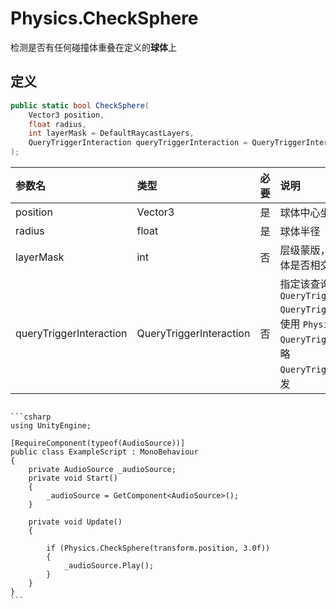 # Physics.CheckSphere

检测是否有任何碰撞体重叠在定义的**球体**上 

## 定义

```csharp
public static bool CheckSphere(
    Vector3 position,
    float radius,
    int layerMask = DefaultRaycastLayers,
    QueryTriggerInteraction queryTriggerInteraction = QueryTriggerInteraction.UseGlobal
);
```

| 参数名                     | 类型                      | 必要  | 说明                                                                                                                                                                                                                |
|:----------------------- |:----------------------- |:--- |:----------------------------------------------------------------------------------------------------------------------------------------------------------------------------------------------------------------- |
| position                | Vector3                 | 是   | 球体中心坐标                                                                                                                                                                                                            |
| radius                  | float                   | 是   | 球体半径                                                                                                                                                                                                              |
| layerMask               | int                     | 否   | 层级蒙版，设定后只检测此层级中的物体是否相交                                                                                                                                                                                            |
| queryTriggerInteraction | QueryTriggerInteraction | 否   | 指定该查询是否触发触发器，默认 `QueryTriggerInteraction.UseGlobal`<br />`QueryTriggerInteraction.UseGlobal`：使用 `Physics.queriesHitTriggers` 设置<br />`QueryTriggerInteraction.Ignore`：忽略<br />`QueryTriggerInteraction.Colide`：触发 |

~~~admonish example title="示例"

```csharp
using UnityEngine;

[RequireComponent(typeof(AudioSource))]
public class ExampleScript : MonoBehaviour
{
    private AudioSource _audioSource;
    private void Start()
    {
        _audioSource = GetComponent<AudioSource>();
    }

    private void Update()
    {

        if (Physics.CheckSphere(transform.position, 3.0f))
        {
            _audioSource.Play();
        }
    }
}
```
~~~